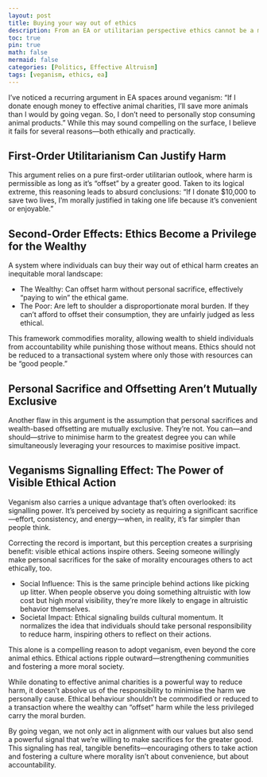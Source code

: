 ```yaml
---
layout: post
title: Buying your way out of ethics
description: From an EA or utilitarian perspective ethics cannot be a math problem
toc: true
pin: true
math: false
mermaid: false
categories: [Politics, Effective Altruism]
tags: [veganism, ethics, ea]
---
```


I’ve noticed a recurring argument in EA spaces around veganism: “If I donate enough money to effective animal charities, I’ll save more animals than I would by going vegan. So, I don’t need to personally stop consuming animal products.” While this may sound compelling on the surface, I believe it fails for several reasons—both ethically and practically.

## First-Order Utilitarianism Can Justify Harm

This argument relies on a pure first-order utilitarian outlook, where harm is permissible as long as it’s “offset” by a greater good. Taken to its logical extreme, this reasoning leads to absurd conclusions: “If I donate $10,000 to save two lives, I’m morally justified in taking one life because it’s convenient or enjoyable.”

## Second-Order Effects: Ethics Become a Privilege for the Wealthy

A system where individuals can buy their way out of ethical harm creates an inequitable moral landscape:

* The Wealthy: Can offset harm without personal sacrifice, effectively “paying to win” the ethical game.
* The Poor: Are left to shoulder a disproportionate moral burden. If they can’t afford to offset their consumption, they are unfairly judged as less ethical.

This framework commodifies morality, allowing wealth to shield individuals from accountability while punishing those without means. Ethics should not be reduced to a transactional system where only those with resources can be “good people.”

## Personal Sacrifice and Offsetting Aren’t Mutually Exclusive

Another flaw in this argument is the assumption that personal sacrifices and wealth-based offsetting are mutually exclusive. They’re not. You can—and should—strive to minimise harm to the greatest degree you can while simultaneously leveraging your resources to maximise positive impact.

## Veganisms Signalling Effect: The Power of Visible Ethical Action

Veganism also carries a unique advantage that’s often overlooked: its signalling power. It’s perceived by society as requiring a significant sacrifice—effort, consistency, and energy—when, in reality, it’s far simpler than people think.

Correcting the record is important, but this perception creates a surprising benefit: visible ethical actions inspire others. Seeing someone willingly make personal sacrifices for the sake of morality encourages others to act ethically, too.

- Social Influence: This is the same principle behind actions like picking up litter. When people observe you doing something altruistic with low cost but high moral visibility, they’re more likely to engage in altruistic behavior themselves.
- Societal Impact: Ethical signaling builds cultural momentum. It normalizes the idea that individuals should take personal responsibility to reduce harm, inspiring others to reflect on their actions.

This alone is a compelling reason to adopt veganism, even beyond the core animal ethics. Ethical actions ripple outward—strengthening communities and fostering a more moral society.

While donating to effective animal charities is a powerful way to reduce harm, it doesn’t absolve us of the responsibility to minimise the harm we personally cause. Ethical behaviour shouldn’t be commodified or reduced to a transaction where the wealthy can “offset” harm while the less privileged carry the moral burden.

By going vegan, we not only act in alignment with our values but also send a powerful signal that we’re willing to make sacrifices for the greater good. This signaling has real, tangible benefits—encouraging others to take action and fostering a culture where morality isn’t about convenience, but about accountability.
